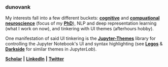### dunovank

My interests fall into a few different buckets: [**cognitive**](https://www.jneurosci.org/content/39/12/2251.abstract) and [**compuational neuroscience**](https://journals.plos.org/ploscompbiol/article?id=10.1371/journal.pcbi.1006998) (focus of my [**PhD**](http://d-scholarship.pitt.edu/30628/)), NLP and deep representation learning (what I work on now), and tinkering with UI themes (afterhours hobby). 

One manifestation of said UI tinkering is the [**Jupyter-Themes**](https://github.com/dunovank/jupyter-themes) library for controlling the Jupyter Notebook's UI and syntax highlighting (see [**Legos**](https://github.com/dunovank/jupyterlab_legos_ui) & [**Darkside**](https://github.com/dunovank/jupyterlab_darkside_ui) for similar themes in Jupyter*Lab*).

<!--
Spirit animal: [**Toby Ziegler**](https://westwing.fandom.com/wiki/Toby_Ziegler)

[![Dunovank's GitHub stats](https://github-readme-stats.vercel.app/api?username=dunovank)](https://github.com/dunovank)
-->
[**Scholar**](https://scholar.google.com/citations?user=o-MJbsUAAAAJ&hl=en) **|**
[**LinkedIn**](https://www.linkedin.com/in/dunovank/) **|**
[**Twitter**](https://twitter.com/dunovank)


<!--
**dunovank/dunovank** is a ✨ _special_ ✨ repository because its `README.md` (this file) appears on your GitHub profile.

Here are some ideas to get you started:

- 🔭 I’m currently working on ...
- 🌱 I’m currently learning ...
- 👯 I’m looking to collaborate on ...
- 🤔 I’m looking for help with ...
- 💬 Ask me about ...
- 📫 How to reach me: ...
- 😄 Pronouns: ...
- ⚡ Fun fact: ...
-->
